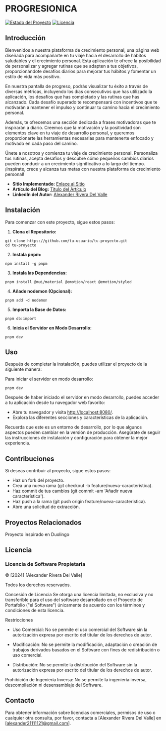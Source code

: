 
# PROGRESIONICA

[![Estado del Proyecto](https://img.shields.io/badge/Estado-En%20Desarrollo-green.svg)](https://github.com/tu-usuario/tu-proyecto)
[![Licencia](https://img.shields.io/badge/Licencia-MIT-blue.svg)](https://opensource.org/licenses/MIT)

## Introducción

Bienvenidos a nuestra plataforma de crecimiento personal, una página web diseñada para acompañarte en tu viaje hacia el desarrollo de hábitos saludables y el crecimiento personal. Esta aplicación te ofrece la posibilidad de personalizar y agregar rutinas que se adapten a tus objetivos, proporcionándote desafíos diarios para mejorar tus hábitos y fomentar un estilo de vida más positivo.

En nuestra pantalla de progreso, podrás visualizar tu éxito a través de diversas métricas, incluyendo los días consecutivos que has utilizado la aplicación, los desafíos que has completado y las rutinas que has alcanzado. Cada desafío superado te recompensará con incentivos que te motivarán a mantener el impulso y continuar tu camino hacia el crecimiento personal.

Además, te ofrecemos una sección dedicada a frases motivadoras que te inspirarán a diario. Creemos que la motivación y la positividad son elementos clave en tu viaje de desarrollo personal, y queremos proporcionarte las herramientas necesarias para mantenerte enfocado y motivado en cada paso del camino.

Únete a nosotros y comienza tu viaje de crecimiento personal. Personaliza tus rutinas, acepta desafíos y descubre cómo pequeños cambios diarios pueden conducir a un crecimiento significativo a lo largo del tiempo. ¡Inspírate, crece y alcanza tus metas con nuestra plataforma de crecimiento personal!

- **Sitio Implementado:** [Enlace al Sitio](https://tu-sitio.com)
- **Artículo del Blog:** [Título del Artículo](https://tu-blog.com/articulo)
- **LinkedIn del Autor:** [Alexander Rivera Del Valle](https://www.linkedin.com/in/alexanderrivera1455/)

## Instalación

Para comenzar con este proyecto, sigue estos pasos:

1. **Clona el Repositorio:**
```
git clone https://github.com/tu-usuario/tu-proyecto.git
cd tu-proyecto
```
2. **Instala pnpm:**
```
npm install -g pnpm
```
3. **Instala las Dependencias:**
```
pnpm install @mui/material @emotion/react @emotion/styled
```
4. **Añade nodemon (Opcional):**
```
pnpm add -d nodemon
```
5. **Importa la Base de Datos:**
```
pnpm db:import
```
6. **Inicia el Servidor en Modo Desarrollo:**
```
pnpm dev
```
## Uso
Después de completar la instalación, puedes utilizar el proyecto de la siguiente manera:

Para iniciar el servidor en modo desarrollo:
```
pnpm dev
```
Después de haber iniciado el servidor en modo desarrollo, puedes acceder a tu aplicación desde tu navegador web favorito:

- Abre tu navegador y visita [http://localhost:8080/](http://localhost:8080/).
- Explora las diferentes secciones y características de la aplicación.

Recuerda que este es un entorno de desarrollo, por lo que algunos aspectos pueden cambiar en la versión de producción. Asegúrate de seguir las instrucciones de instalación y configuración para obtener la mejor experiencia.

## Contribuciones

Si deseas contribuir al proyecto, sigue estos pasos:

- Haz un fork del proyecto.
- Crea una nueva rama (git checkout -b feature/nueva-caracteristica).
- Haz commit de tus cambios (git commit -am 'Añadir nueva característica').
- Haz push a la rama (git push origin feature/nueva-caracteristica).
- Abre una solicitud de extracción.

## Proyectos Relacionados

Proyecto inspirado en Duolingo 

## Licencia

### Licencia de Software Propietaria
© [2024] [Alexander Rivera Del Valle]

Todos los derechos reservados.

Concesión de Licencia
Se otorga una licencia limitada, no exclusiva y no transferible para el uso del software desarrollado en el Proyecto de Portafolio ("el Software") únicamente de acuerdo con los términos y condiciones de esta licencia.

Restricciones
- Uso Comercial: No se permite el uso comercial del Software sin la autorización expresa por escrito del titular de los derechos de autor.

- Modificación: No se permite la modificación, adaptación o creación de trabajos derivados basados en el Software con fines de redistribución o uso comercial.

- Distribución: No se permite la distribución del Software sin la autorización expresa por escrito del titular de los derechos de autor.

Prohibición de Ingeniería Inversa: No se permite la ingeniería inversa, descompilación ni desensamblaje del Software.

## Contacto
Para obtener información sobre licencias comerciales, permisos de uso o cualquier otra consulta, por favor, contacta a [Alexander Rivera Del Valle] en [alexander21111121@gmail.com].


